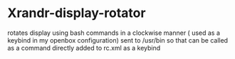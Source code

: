 # Xrandr-display-rotator
rotates display using bash commands in a clockwise manner ( used as a keybind in my openbox configuration)
sent to /usr/bin so that can be called as a command directly
added to rc.xml as a keybind
